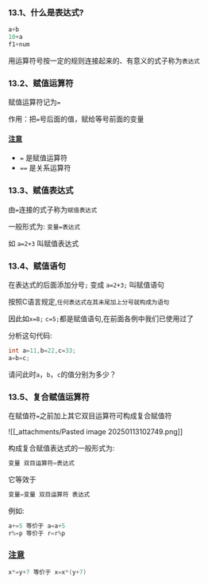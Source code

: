 ### 13.1、什么是表达式?

```c
a+b
10+a
f1+num
```

用运算符号按一定的规则连接起来的、有意义的式子称为`表达式`

### 13.2、赋值运算符

赋值运算符记为`=`

作用：把`=`号后面的值，赋给等号前面的变量

#### [注意](https://doc.itprojects.cn/0004.zhishi.c/0002.doc/index.html#/1.16.biaodashi?id=%e6%b3%a8%e6%84%8f)

- `=` 是赋值运算符
- `==` 是关系运算符

### 13.3、赋值表达式

由`=`连接的式子称为`赋值表达式`

一般形式为: `变量=表达式`

如 `a=2+3` 叫赋值表达式

### 13.4、赋值语句

在表达式的后面添加分号`;` 变成 `a=2+3;` 叫赋值语句

按照C语言规定,`任何表达式在其未尾加上分号就构成为语句`

因此如`x=8;` `c=5;`都是赋值语句,在前面各例中我们已使用过了

分析这句代码:

```c
int a=11,b=22,c=33;
a=b=c;
```

请问此时`a`，`b`，`c`的值分别为多少？

### 13.5、复合赋值运算符

在赋值符`=`之前加上其它双目运算符可构成复合赋值符

![[_attachments/Pasted image 20250113102749.png]]

构成复合赋值表达式的一般形式为:

```c
变量 双目运算符=表达式
```

它等效于

```c
变量=变量 双目运算符 表达式
```

例如:

```c
a+=5 等价于 a=a+5
r%=p 等价于 r=r%p
```

### [注意](https://doc.itprojects.cn/0004.zhishi.c/0002.doc/index.html#/1.16.biaodashi?id=%e6%b3%a8%e6%84%8f-1)

```c
x*=y+7 等价于 x=x*(y+7)
```
